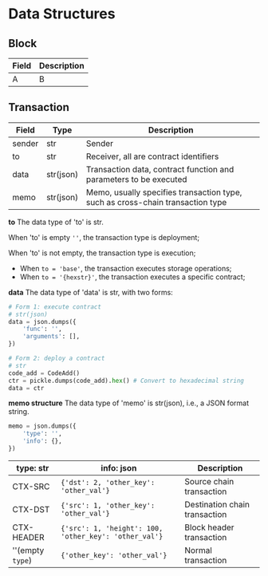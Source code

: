 # Data Structures

## Block

|Field|Description|
|-|-|
|A|B|

## Transaction
<!-- # basic property
self.sender: str = sender
self.to: str = to
self.data: str = data
self.memo: str = memo

# dynamic property, changing with consensus
self.height: int = height
self.status: TxStatus = status -->
|Field      |Type      |Description|
|---        |---       |---        |
|sender     |str       |Sender     |
|to         |str       |Receiver, all are contract identifiers|
|data       |str(json) |Transaction data, contract function and parameters to be executed|
|memo       |str(json) |Memo, usually specifies transaction type, such as cross-chain transaction type|

**to**
The data type of 'to' is str.

When 'to' is empty `''`, the transaction type is deployment;

When 'to' is not empty, the transaction type is execution;
- When `to = 'base'`, the transaction executes storage operations;
- When `to = '{hexstr}'`, the transaction executes a specific contract;

**data**
The data type of 'data' is str, with two forms:
```python
# Form 1: execute contract
# str(json)
data = json.dumps({
    'func': '',
    'arguments': [],
})

# Form 2: deploy a contract
# str
code_add = CodeAdd()
ctr = pickle.dumps(code_add).hex() # Convert to hexadecimal string
data = ctr
```

**memo structure**
The data type of 'memo' is str(json), i.e., a JSON format string.
```python
memo = json.dumps({
    'type': '',
    'info': {},
})
```
|type: str|info: json|Description|
|---|---|---|
|CTX-SRC|```{'dst': 2, 'other_key': 'other_val'}```|Source chain transaction|
|CTX-DST|```{'src': 1, 'other_key': 'other_val'}```|Destination chain transaction|
|CTX-HEADER|```{'src': 1, 'height': 100, 'other_key': 'other_val'}```|Block header transaction|
|''(empty `type`)|```{'other_key': 'other_val'}```|Normal transaction|
